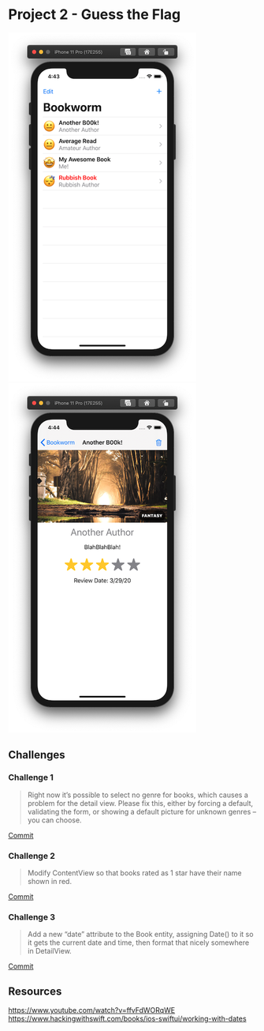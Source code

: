 # Project 2 - Guess the Flag

![App Screenshot 1](https://raw.githubusercontent.com/usrFri3ndly/100-days-of-swiftui/master/project11/screenshot.png)
![App Screenshot 2](https://raw.githubusercontent.com/usrFri3ndly/100-days-of-swiftui/master/project11/screenshot-detailView.png)

## Challenges

### Challenge 1

> Right now it’s possible to select no genre for books, which causes a problem for the detail view. Please fix this, either by forcing a default, validating the form, or showing a default picture for unknown genres – you can choose.

[Commit](https://github.com/usrFri3ndly/100-days-of-swiftui/commit/813487a7bd777aa5f49a9d1bb2e4c8018efe4568#diff-11ca51be7a4b2fcbedfc0ecc8a5ecc9c)

### Challenge 2

> Modify ContentView so that books rated as 1 star have their name shown in red.

[Commit](https://github.com/usrFri3ndly/100-days-of-swiftui/commit/e0422d833570cdc22300e672e1ba665d22c41a83#diff-11ca51be7a4b2fcbedfc0ecc8a5ecc9c)

### Challenge 3

> Add a new “date” attribute to the Book entity, assigning Date() to it so it gets the current date and time, then format that nicely somewhere in DetailView.

[Commit](https://github.com/usrFri3ndly/100-days-of-swiftui/commit/f910d11c459d1b24a7ddc791d16dd5cbe38879dd#diff-11ca51be7a4b2fcbedfc0ecc8a5ecc9c)

## Resources

https://www.youtube.com/watch?v=ffvFdWORqWE   
https://www.hackingwithswift.com/books/ios-swiftui/working-with-dates

